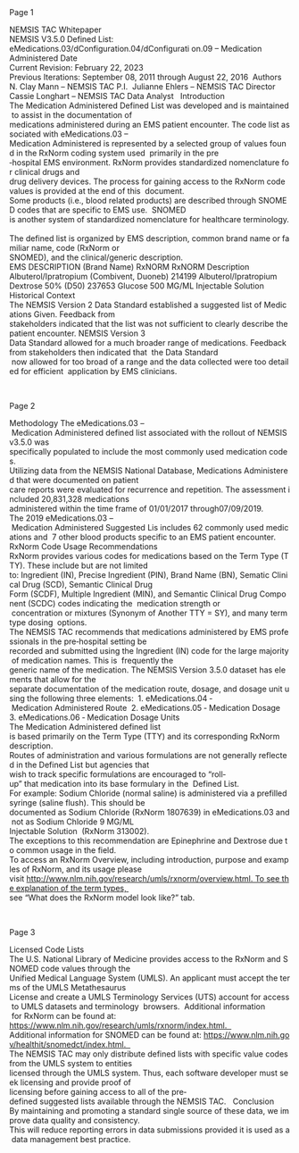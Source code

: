

 
	
Page 1 
	
			
NEMSIS	TAC	Whitepaper	
NEMSIS V3.5.0 Defined List:  
eMedications.03/dConfiguration.04/dConfigurati
on.09 – Medication Administered 
Date	
Current Revision: February 22, 2023  
Previous Iterations: September 08, 2011 through August 22, 2016 
Authors	
N. Clay Mann – NEMSIS TAC P.I. 
Julianne Ehlers – NEMSIS TAC Director  
Cassie Longhart – NEMSIS TAC Data Analyst  
Introduction	
The Medication Administered Defined List was developed and is maintained to assist in the documentation of 
medications administered during an EMS patient encounter. The code list associated with eMedications.03 – 
Medication Administered is represented by a selected group of values found in the RxNorm coding system used 
primarily in the pre
‐hospital EMS environment. RxNorm provides standardized nomenclature for clinical drugs and 
drug delivery devices. The process for gaining access to the RxNorm code values is provided at the end of this 
document. 
Some products (i.e., blood related products) are described through SNOMED codes that are specific to EMS use. 
SNOMED 
is another system of standardized nomenclature for healthcare terminology.  
The defined list is organized by EMS description, common brand name or familiar name, code (RxNorm or 
SNOMED), and the clinical/generic description.  
EMS DESCRIPTION (Brand Name) RxNORM RxNORM Description 
Albuterol/Ipratropium (Combivent, Duoneb) 214199 Albuterol/Ipratropium 
Dextrose 50% (D50) 237653 Glucose 500 MG/ML Injectable Solution 
Historical	Context	
The NEMSIS Version 2 Data Standard established a suggested list of Medications Given. Feedback from 
stakeholders indicated that the list was not sufficient to clearly describe the patient encounter. NEMSIS Version 3 
Data Standard allowed for a much broader range of medications. Feedback from stakeholders then indicated that 
the Data Standard
 now allowed for too broad of a range and the data collected were too detailed for efficient 
application by EMS clinicians.    

 
	
Page 2 
	
			
	
Methodology	
The eMedications.03 – Medication Administered defined list associated with the rollout of NEMSIS v3.5.0 was 
specifically populated to include the most commonly used medication codes.   
Utilizing data from the NEMSIS National Database, Medications Administered that were documented on patient 
care reports were evaluated for recurrence and repetition. The assessment included 20,831,328 medications 
administered within the time frame of 01/01/2017 through07/09/2019.  
The 2019 eMedications.03 – Medication Administered Suggested Lis includes 62 commonly used medications and 
7 other blood products specific to an EMS patient encounter.   
RxNorm	Code	Usage	Recommendations	
RxNorm provides various codes for medications based on the Term Type (TTY). These include but are not limited 
to: Ingredient (IN), Precise Ingredient (PIN), Brand Name (BN), Sematic Clinical Drug (SCD), Semantic Clinical Drug 
Form (SCDF), Multiple Ingredient (MIN), and Semantic Clinical Drug Component (SCDC) codes indicating the 
medication strength or
 concentration or mixtures (Synonym of Another TTY = SY), and many term type dosing 
options. 
The NEMSIS TAC recommends that medications administered by EMS professionals in the pre‐hospital setting be 
recorded and submitted using the Ingredient (IN) code for the large majority of medication names. This is 
frequently the 
generic name of the medication. The NEMSIS Version 3.5.0 dataset has elements that allow for the 
separate documentation of the medication route, dosage, and dosage unit using the following three elements: 
1. eMedications.04 ‐ Medication Administered Route 
2. eMedications.05 ‐ Medication Dosage 
3. eMedications.06 ‐ Medication Dosage Units 
 
The Medication Administered defined list 
is based primarily on the Term Type (TTY) and its corresponding RxNorm 
description.  
Routes of administration and various formulations are not generally reflected in the Defined List but agencies that 
wish to track specific formulations are encouraged to “roll‐up” that medication into its base formulary in the 
Defined List.  
For example: Sodium Chloride (normal saline) is administered via a prefilled syringe (saline flush). This should be 
documented as Sodium Chloride (RxNorm 1807639) in eMedications.03 and not as Sodium  Chloride  9  MG/ML  
Injectable Solution
 (RxNorm 313002).  
The exceptions to this recommendation are Epinephrine and Dextrose due to common usage in the field.  
To access an RxNorm Overview, including introduction, purpose and examples of RxNorm, and its usage please 
visit http://www.nlm.nih.gov/research/umls/rxnorm/overview.html. To see the explanation of the term types, 
see “What does the RxNorm model look like?” tab.  

 
	
Page 3 
	
			
	
Licensed	Code	Lists	
The U.S. National Library of Medicine provides access to the RxNorm and SNOMED code values through the 
Unified Medical Language System (UMLS). An applicant must accept the terms of the UMLS Metathesaurus 
License and create a UMLS Terminology Services (UTS) account for access to UMLS datasets and terminology 
browsers. 
Additional information
 for RxNorm can be found at: 
https://www.nlm.nih.gov/research/umls/rxnorm/index.html.  
Additional information for SNOMED can be found at: https://www.nlm.nih.gov/healthit/snomedct/index.html.  
The NEMSIS TAC may only distribute defined lists with specific value codes from the UMLS system to entities 
licensed through the UMLS system. Thus, each software developer must seek licensing and provide proof of 
licensing before gaining access to all of the pre‐defined suggested lists available through the NEMSIS TAC.
 
Conclusion	
By maintaining and promoting a standard single source of these data, we improve data quality and consistency. 
This will reduce reporting errors in data submissions provided it is used as a data management best practice. 
 
 
 
 
 